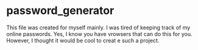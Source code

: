 # password_generator

This file was created for myself mainly.  I was tired of keeping track of my online passwords.  Yes, I know you have vrowsers that can do this for you.  However, I thought it would be cool to creat e such a project.
